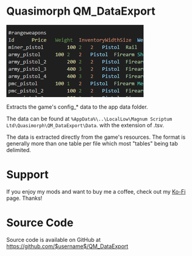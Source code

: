 # Quasimorph QM_DataExport

![thumbnail icon](media/thumbnail.png)

Extracts the game's config_* data to the app data folder.

The data can be found at `%AppData%\..\LocalLow\Magnum Scriptum Ltd\Quasimorph\QM_DataExport\Data`. with the extension of .tsv.

The data is extracted directly from the game's resources.  The format is generally more than one table per file which most "tables" being tab delimited.

# Support
If you enjoy my mods and want to buy me a coffee, check out my [Ko-Fi](https://ko-fi.com/nbkredspy71915) page.
Thanks!

# Source Code
Source code is available on GitHub at https://github.com/$username$/QM_DataExport
